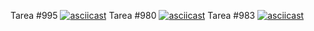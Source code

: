 Tarea #995
[![asciicast](https://asciinema.org/a/9NhbpzaNLQ7qIFkV7VOE4aEXL.svg)](https://asciinema.org/a/9NhbpzaNLQ7qIFkV7VOE4aEXL)
Tarea #980
[![asciicast](https://asciinema.org/a/QBW0dYJ8CGjGJySq9DmcNaWAS.svg)](https://asciinema.org/a/QBW0dYJ8CGjGJySq9DmcNaWAS)
Tarea #983
[![asciicast](https://asciinema.org/a/YLgJ1RN7O0vCfY0waKdCJeVbD.svg)](https://asciinema.org/a/YLgJ1RN7O0vCfY0waKdCJeVbD)
